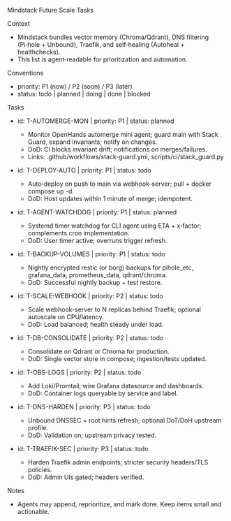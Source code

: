 Mindstack Future Scale Tasks

Context
- Mindstack bundles vector memory (Chroma/Qdrant), DNS filtering (Pi‑hole + Unbound), Traefik, and self‑healing (Autoheal + healthchecks).
- This list is agent‑readable for prioritization and automation.

Conventions
- priority: P1 (now) / P2 (soon) / P3 (later)
- status: todo | planned | doing | done | blocked

Tasks
- id: T-AUTOMERGE-MON | priority: P1 | status: planned
  - Monitor OpenHands automerge mini agent; guard main with Stack Guard, expand invariants; notify on changes.
  - DoD: CI blocks invariant drift; notifications on merges/failures.
  - Links: .github/workflows/stack-guard.yml, scripts/ci/stack_guard.py

- id: T-DEPLOY-AUTO | priority: P1 | status: todo
  - Auto‑deploy on push to main via webhook-server; pull + docker compose up -d.
  - DoD: Host updates within 1 minute of merge; idempotent.

- id: T-AGENT-WATCHDOG | priority: P1 | status: planned
  - Systemd timer watchdog for CLI agent using ETA + x‑factor; complements cron implementation.
  - DoD: User timer active; overruns trigger refresh.

- id: T-BACKUP-VOLUMES | priority: P1 | status: todo
  - Nightly encrypted restic (or borg) backups for pihole_etc, grafana_data, prometheus_data, qdrant/chroma.
  - DoD: Successful nightly backup + test restore.

- id: T-SCALE-WEBHOOK | priority: P2 | status: todo
  - Scale webhook-server to N replicas behind Traefik; optional autoscale on CPU/latency.
  - DoD: Load balanced; health steady under load.

- id: T-DB-CONSOLIDATE | priority: P2 | status: todo
  - Consolidate on Qdrant or Chroma for production.
  - DoD: Single vector store in compose; ingestion/tests updated.

- id: T-OBS-LOGS | priority: P2 | status: todo
  - Add Loki/Promtail; wire Grafana datasource and dashboards.
  - DoD: Container logs queryable by service and label.

- id: T-DNS-HARDEN | priority: P3 | status: todo
  - Unbound DNSSEC + root hints refresh; optional DoT/DoH upstream profile.
  - DoD: Validation on; upstream privacy tested.

- id: T-TRAEFIK-SEC | priority: P3 | status: todo
  - Harden Traefik admin endpoints; stricter security headers/TLS policies.
  - DoD: Admin UIs gated; headers verified.

Notes
- Agents may append, reprioritize, and mark done. Keep items small and actionable.

